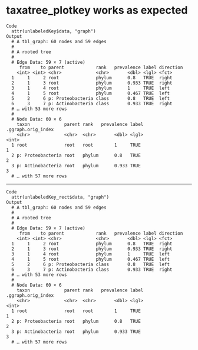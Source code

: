 # taxatree_plotkey works as expected

    Code
      attr(unlabeledKey$data, "graph")
    Output
      # A tbl_graph: 60 nodes and 59 edges
      #
      # A rooted tree
      #
      # Edge Data: 59 × 7 (active)
         from    to parent            rank   prevalence label direction
        <int> <int> <chr>             <chr>       <dbl> <lgl> <fct>    
      1     1     2 root              phylum      0.8   TRUE  right    
      2     1     3 root              phylum      0.933 TRUE  right    
      3     1     4 root              phylum      1     TRUE  left     
      4     1     5 root              phylum      0.467 TRUE  left     
      5     2     6 p: Proteobacteria class       0.8   TRUE  left     
      6     3     7 p: Actinobacteria class       0.933 TRUE  right    
      # … with 53 more rows
      #
      # Node Data: 60 × 6
        taxon             parent rank   prevalence label .ggraph.orig_index
        <chr>             <chr>  <chr>       <dbl> <lgl>              <int>
      1 root              root   root        1     TRUE                   1
      2 p: Proteobacteria root   phylum      0.8   TRUE                   2
      3 p: Actinobacteria root   phylum      0.933 TRUE                   3
      # … with 57 more rows

---

    Code
      attr(unlabeledKey_rect$data, "graph")
    Output
      # A tbl_graph: 60 nodes and 59 edges
      #
      # A rooted tree
      #
      # Edge Data: 59 × 7 (active)
         from    to parent            rank   prevalence label direction
        <int> <int> <chr>             <chr>       <dbl> <lgl> <fct>    
      1     1     2 root              phylum      0.8   TRUE  right    
      2     1     3 root              phylum      0.933 TRUE  right    
      3     1     4 root              phylum      1     TRUE  left     
      4     1     5 root              phylum      0.467 TRUE  left     
      5     2     6 p: Proteobacteria class       0.8   TRUE  left     
      6     3     7 p: Actinobacteria class       0.933 TRUE  right    
      # … with 53 more rows
      #
      # Node Data: 60 × 6
        taxon             parent rank   prevalence label .ggraph.orig_index
        <chr>             <chr>  <chr>       <dbl> <lgl>              <int>
      1 root              root   root        1     TRUE                   1
      2 p: Proteobacteria root   phylum      0.8   TRUE                   2
      3 p: Actinobacteria root   phylum      0.933 TRUE                   3
      # … with 57 more rows

